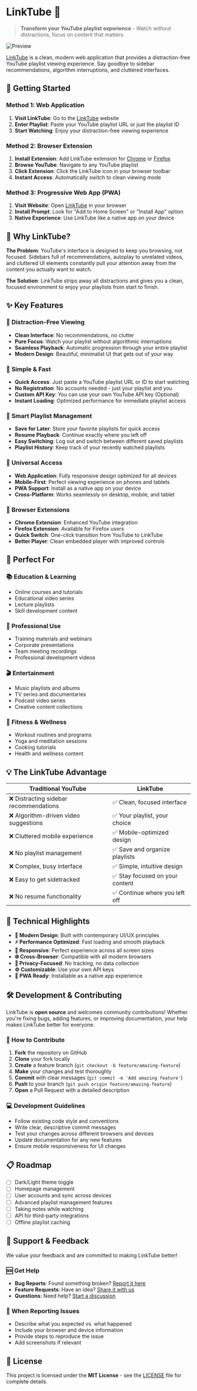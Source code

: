 # LinkTube 🎥

> **Transform your YouTube playlist experience** - Watch without distractions, focus on content that matters.

![Preview](https://github.com/user-attachments/assets/da4bf619-07fb-45e5-ae15-110b4c7ac257)


[LinkTube](https://linktube.vercel.app/) is a clean, modern web application that provides a distraction-free YouTube playlist viewing experience. Say goodbye to sidebar recommendations, algorithm interruptions, and cluttered interfaces.

## 🚀 Getting Started

### Method 1: Web Application
1. **Visit LinkTube**: Go to the [LinkTube](https://linktube.vercel.app/) website
2. **Enter Playlist**: Paste your YouTube playlist URL or just the playlist ID
3. **Start Watching**: Enjoy your distraction-free viewing experience

### Method 2: Browser Extension  
1. **Install Extension**: Add LinkTube extension for [Chrome](#) or [Firefox](https://addons.mozilla.org/en-US/android/addon/custom-embedded-youtube-video/)
2. **Browse YouTube**: Navigate to any YouTube playlist
3. **Click Extension**: Click the LinkTube icon in your browser toolbar
4. **Instant Access**: Automatically switch to clean viewing mode

### Method 3: Progressive Web App (PWA)
1. **Visit Website**: Open [LinkTube](https://linktube.vercel.app/) in your browser
2. **Install Prompt**: Look for "Add to Home Screen" or "Install App" option
3. **Native Experience**: Use LinkTube like a native app on your device

## 🌟 Why LinkTube?

**The Problem**: YouTube's interface is designed to keep you browsing, not focused. Sidebars full of recommendations, autoplay to unrelated videos, and cluttered UI elements constantly pull your attention away from the content you actually want to watch.

**The Solution**: LinkTube strips away all distractions and gives you a clean, focused environment to enjoy your playlists from start to finish.

## ✨ Key Features

### 🎯 **Distraction-Free Viewing**
- **Clean Interface**: No recommendations, no clutter
- **Pure Focus**: Watch your playlist without algorithmic interruptions  
- **Seamless Playback**: Automatic progression through your entire playlist
- **Modern Design**: Beautiful, minimalist UI that gets out of your way

### 🚀 **Simple & Fast**
- **Quick Access**: Just paste a YouTube playlist URL or ID to start watching
- **No Registration**: No accounts needed - just your playlist and you
- **Custom API Key**: You can use your own YouTube API key (Optional)
- **Instant Loading**: Optimized performance for immediate playlist access

### 💾 **Smart Playlist Management**
- **Save for Later**: Store your favorite playlists for quick access
- **Resume Playback**: Continue exactly where you left off
- **Easy Switching**: Log out and switch between different saved playlists
- **Playlist History**: Keep track of your recently watched playlists

### 📱 **Universal Access**
- **Web Application**: Fully responsive design optimized for all devices
- **Mobile-First**: Perfect viewing experience on phones and tablets
- **PWA Support**: Install as a native app on your device
- **Cross-Platform**: Works seamlessly on desktop, mobile, and tablet

### 🔧 **Browser Extensions**
- **Chrome Extension**: Enhanced YouTube integration
- **Firefox Extension**: Available for Firefox users
- **Quick Switch**: One-click transition from YouTube to LinkTube
- **Better Player**: Clean embedded player with improved controls

## 🎯 Perfect For

### 📚 **Education & Learning**
- Online courses and tutorials
- Educational video series
- Lecture playlists
- Skill development content

### 💼 **Professional Use**  
- Training materials and webinars
- Corporate presentations
- Team meeting recordings
- Professional development videos

### 🎬 **Entertainment**
- Music playlists and albums
- TV series and documentaries  
- Podcast video series
- Creative content collections

### 🏃 **Fitness & Wellness**
- Workout routines and programs
- Yoga and meditation sessions
- Cooking tutorials
- Health and wellness content

## 💡 The LinkTube Advantage

| **Traditional YouTube**               | **LinkTube**                   |
| ------------------------------------- | ------------------------------ |
| ❌ Distracting sidebar recommendations | ✅ Clean, focused interface     |
| ❌ Algorithm-driven video suggestions  | ✅ Your playlist, your choice   |
| ❌ Cluttered mobile experience         | ✅ Mobile-optimized design      |
| ❌ No playlist management              | ✅ Save and organize playlists  |
| ❌ Complex, busy interface             | ✅ Simple, intuitive design     |
| ❌ Easy to get sidetracked             | ✅ Stay focused on your content |
| ❌ No resume functionality             | ✅ Continue where you left off  |

## 🔧 Technical Highlights

- **🎨 Modern Design**: Built with contemporary UI/UX principles
- **⚡ Performance Optimized**: Fast loading and smooth playback
- **📱 Responsive**: Perfect experience across all screen sizes  
- **🌐 Cross-Browser**: Compatible with all modern browsers
- **🔐 Privacy-Focused**: No tracking, no data collection
- **⚙️ Customizable**: Use your own API keys
- **🔄 PWA Ready**: Installable as a native app experience

## 🛠️ Development & Contributing

LinkTube is **open source** and welcomes community contributions! Whether you're fixing bugs, adding features, or improving documentation, your help makes LinkTube better for everyone.

### 🤝 How to Contribute

1. **Fork** the repository on GitHub
2. **Clone** your fork locally
3. **Create** a feature branch (`git checkout -b feature/amazing-feature`)
4. **Make** your changes and test thoroughly
5. **Commit** with clear messages (`git commit -m 'Add amazing feature'`)
6. **Push** to your branch (`git push origin feature/amazing-feature`)
7. **Open** a Pull Request with a detailed description

### 💻 Development Guidelines
- Follow existing code style and conventions
- Write clear, descriptive commit messages
- Test your changes across different browsers and devices
- Update documentation for any new features
- Ensure mobile responsiveness for UI changes

## 📋 Roadmap

- [ ] Dark/Light theme toggle
- [ ] Homepage management
- [ ] User accounts and sync across devices
- [ ] Advanced playlist management features
- [ ] Taking notes while watching
- [ ] API for third-party integrations
- [ ] Offline playlist caching

## 🐛 Support & Feedback

We value your feedback and are committed to making LinkTube better!

### 🆘 **Get Help**
- **Bug Reports**: Found something broken? [Report it here](https://github.com/ZeroMB/LinkTube/issues/new?template=bug_report.md)
- **Feature Requests**: Have an idea? [Share it with us](https://github.com/ZeroMB/LinkTube/issues/new?template=feature_request.md)
- **Questions**: Need help? [Start a discussion](https://github.com/ZeroMB/LinkTube/discussions)

### 📝 **When Reporting Issues**
- Describe what you expected vs. what happened
- Include your browser and device information
- Provide steps to reproduce the issue
- Add screenshots if relevant

## 📄 License

This project is licensed under the **MIT License** - see the [LICENSE](LICENSE) file for complete details.
